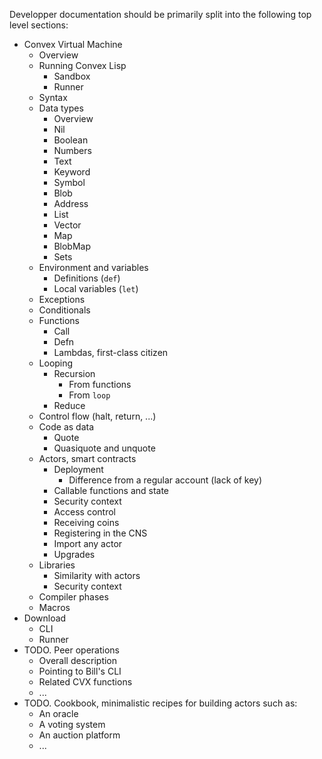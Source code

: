 Developper documentation should be primarily split into the following top level sections:

- Convex Virtual Machine
    - Overview
    - Running Convex Lisp
        - Sandbox
        - Runner
    - Syntax
    - Data types
        - Overview
        - Nil
        - Boolean
        - Numbers
        - Text
        - Keyword
        - Symbol
        - Blob
        - Address
        - List
        - Vector
        - Map
        - BlobMap
        - Sets
    - Environment and variables
        - Definitions (`def`)
        - Local variables (`let`)
    - Exceptions
    - Conditionals
    - Functions
        - Call
        - Defn
        - Lambdas, first-class citizen
    - Looping
        - Recursion
            - From functions
            - From `loop`
        - Reduce
    - Control flow (halt, return, ...)
    - Code as data
        - Quote
        - Quasiquote and unquote
    - Actors, smart contracts
        - Deployment
            - Difference from a regular account (lack of key)
        - Callable functions and state
        - Security context
        - Access control
        - Receiving coins
        - Registering in the CNS
        - Import any actor
        - Upgrades
    - Libraries
        - Similarity with actors
        - Security context
    - Compiler phases
    - Macros
- Download
    - CLI
    - Runner
- TODO. Peer operations
    - Overall description
    - Pointing to Bill's CLI
    - Related CVX functions
    - ...
- TODO. Cookbook, minimalistic recipes for building actors such as:
    - An oracle
    - A voting system
    - An auction platform
    - ...
